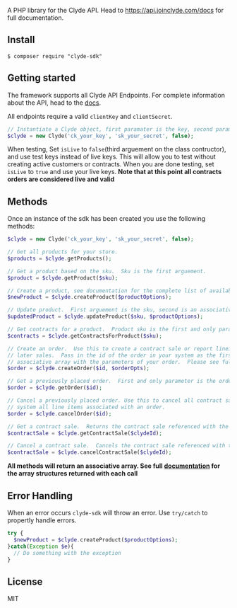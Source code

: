 A PHP library for the Clyde API. Head to https://api.joinclyde.com/docs for 
full documentation.


## Install

```console
$ composer require "clyde-sdk"
```

## Getting started

The framework supports all Clyde API Endpoints.  For complete information about the API, head
to the [docs](https://api.joinclyde.com/docs).

All endpoints require a valid `clientKey` and `clientSecret`.

```php
// Instantiate a Clyde object, first paramater is the key, second parameter secret and then isLive(defaults to false)
$clyde = new Clyde('ck_your_key', 'sk_your_secret', false); 

```

When testing, Set `isLive` to `false`(third arguement on the class contructor), and use test keys instead of live keys.  This will allow you to test without creating active customers or contracts. When you are done testing, set `isLive` to `true` and use your live keys. **Note that at this point all contracts orders are considered live and valid**

## Methods

Once an instance of the sdk has been created you use the following methods:

```php
$clyde = new Clyde('ck_your_key', 'sk_your_secret', false); 

// Get all products for your store.
$products = $clyde.getProducts();

// Get a product based on the sku.  Sku is the first arguement.
$product = $clyde.getProduct($sku);

// Create a product, see documentation for the complete list of available options.
$newProduct = $clyde.createProduct($productOptions);

// Update product.  First arguement is the sku, second is an associative array with the product updates.  See documentation for a full list of options and return structure.
$updatedProduct = $clyde.updateProduct($sku, $productOptions);

// Get contracts for a product.  Product sku is the first and only parameter.
$contracts = $clyde.getContractsForProduct($sku);

// Create an order.  Use this to create a contract sale or report lineitems of insurable products for 
// later sales.  Pass in the id of the order in your system as the first agruemnt.  Second arguement is an
// associative array with the parameters of your order.  Please see full documentation for all available options and required parameters on orders.
$order = $clyde.createOrder($id, $orderOpts);

// Get a previously placed order.  First and only parameter is the order id in your system.
$order = $clyde.getOrder($id);

// Cancel a previously placed order. Use this to cancel all contract sales, or generally remove from our 
// system all line items associated with an order.
$order = $clyde.cancelOrder($id);

// Get a contract sale.  Returns the contract sale referenced with the previously return clyde id.
$contractSale = $clyde.getContractSale($clydeId);

// Cancel a contract sale.  Cancels the contract sale referenced with the previously return clyde id.
$contractSale = $clyde.cancelContractSale($clydeId);

```

**All methods will return an associative array.  See full [documentation](https://api.joinclyde.com/docs) for the array structures returned with each call**


## Error Handling

When an error occurs `clyde-sdk` will throw an error.  Use `try/catch` to propertly handle errors.

```php
try {
  $newProduct = $clyde.createProduct($productOptions);
}catch(Exception $e){
  // Do something with the exception
}
```

## License
MIT